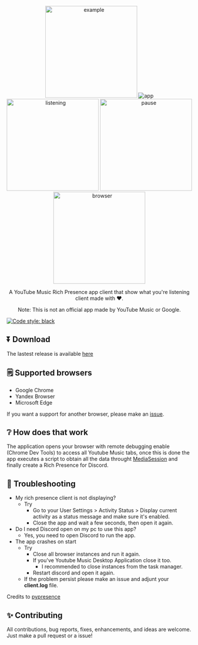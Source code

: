 <p align="center">
<img src="https://github.com/manucabral/YoutubeMusicRPC/blob/main/assets/logo.png?raw=true" width="250" title="example">
<img src="https://github.com/manucabral/YoutubeMusicRPC/blob/main/assets/app.png?raw=true" title="app">
<img src="https://github.com/manucabral/YoutubeMusicRPC/blob/main/assets/listening.png?raw=true" width="250" title="listening">
<img src="https://github.com/manucabral/YouTubeMusicRPC/blob/main/assets/pause.png?raw=true" width="250" title="pause">
<img src="https://github.com/manucabral/YouTubeMusicRPC/blob/main/assets/browser.png?raw=true" width="250" title="browser">
</p>

<p align="center">
   A YouTube Music Rich Presence app client that show what you're listening client made with ❤️.
</p>
<p align="center">
   Note: This is not an official app made by YouTube Music or Google.
</p>

[![Code style: black](https://img.shields.io/badge/code%20style-black-000000.svg)](https://github.com/psf/black)

## ⏬ Download
The lastest release is available [here](https://github.com/manucabral/YoutubeMusicRPC/releases)

## 🗒️ Supported browsers
- Google Chrome
- Yandex Browser
- Microsoft Edge

If you want a support for another browser, please make an [issue](https://github.com/manucabral/YoutubeMusicRPC/issues).


## :grey_question: How does that work
The application opens your browser with remote debugging enable (Chrome Dev Tools) to access all Youtube Music tabs, once this is done the app executes a script to obtain all the data throught [MediaSession](https://developer.mozilla.org/en-US/docs/Web/API/MediaSession) and finally create a Rich Presence for Discord.

## 🔨 Troubleshooting
- My rich presence client is not displaying?
  - Try
    - Go to your User Settings > Activity Status > Display current activity as a status message and make sure it's enabled.
    - Close the app and wait a few seconds, then open it again.
- Do I need Discord open on my pc to use this app?
    - Yes, you need to open Discord to run the app.
- The app crashes on start
    - Try
        - Close all browser instances and run it again.
        - If you've Youtube Music Desktop Application close it too.
          - I recommended to close instances from the task manager.
        - Restart discord and open it again.
    - If the problem persist please make an issue and adjunt your __client.log__ file.
     

Credits to [pypresence](https://github.com/qwertyquerty/pypresence)

## ✨ Contributing
All contributions, bug reports, fixes, enhancements, and ideas are welcome. Just make a pull request or a issue!

